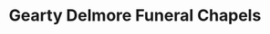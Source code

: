 ---
title: "Gearty Delmore Funeral Chapels"
url: /saint-louis-park/gearty-delmore-funeral-chapels/
shop: funeral directors
---